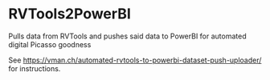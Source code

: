 # RVTools2PowerBI
Pulls data from RVTools and pushes said data to PowerBI for automated digital Picasso goodness

See https://vman.ch/automated-rvtools-to-powerbi-dataset-push-uploader/ for instructions.
